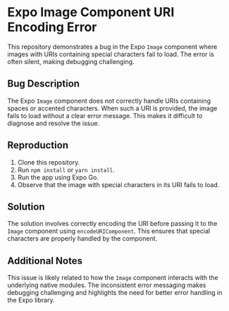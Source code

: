 # Expo Image Component URI Encoding Error

This repository demonstrates a bug in the Expo `Image` component where images with URIs containing special characters fail to load. The error is often silent, making debugging challenging.

## Bug Description

The Expo `Image` component does not correctly handle URIs containing spaces or accented characters.  When such a URI is provided, the image fails to load without a clear error message. This makes it difficult to diagnose and resolve the issue.

## Reproduction

1. Clone this repository.
2. Run `npm install` or `yarn install`.
3. Run the app using Expo Go.
4. Observe that the image with special characters in its URI fails to load.

## Solution

The solution involves correctly encoding the URI before passing it to the `Image` component using `encodeURIComponent`. This ensures that special characters are properly handled by the component.

## Additional Notes

This issue is likely related to how the `Image` component interacts with the underlying native modules. The inconsistent error messaging makes debugging challenging and highlights the need for better error handling in the Expo library.